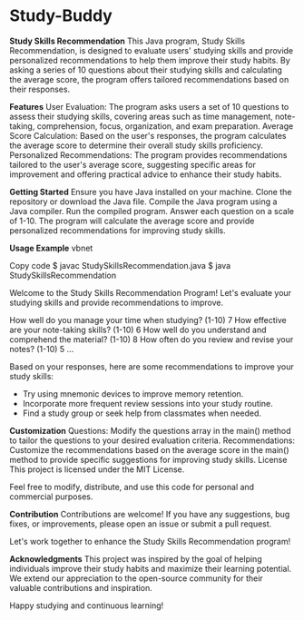 # Study-Buddy

**Study Skills Recommendation**
This Java program, Study Skills Recommendation, is designed to evaluate users' studying skills and provide personalized recommendations to help them improve their study habits. By asking a series of 10 questions about their studying skills and calculating the average score, the program offers tailored recommendations based on their responses.

**Features**
User Evaluation: The program asks users a set of 10 questions to assess their studying skills, covering areas such as time management, note-taking, comprehension, focus, organization, and exam preparation.
Average Score Calculation: Based on the user's responses, the program calculates the average score to determine their overall study skills proficiency.
Personalized Recommendations: The program provides recommendations tailored to the user's average score, suggesting specific areas for improvement and offering practical advice to enhance their study habits.

**Getting Started**
Ensure you have Java installed on your machine.
Clone the repository or download the Java file.
Compile the Java program using a Java compiler.
Run the compiled program.
Answer each question on a scale of 1-10.
The program will calculate the average score and provide personalized recommendations for improving study skills.


**Usage Example**
vbnet

Copy code
$ javac StudySkillsRecommendation.java
$ java StudySkillsRecommendation

Welcome to the Study Skills Recommendation Program!
Let's evaluate your studying skills and provide recommendations to improve.

How well do you manage your time when studying? (1-10) 7
How effective are your note-taking skills? (1-10) 6
How well do you understand and comprehend the material? (1-10) 8
How often do you review and revise your notes? (1-10) 5
...

Based on your responses, here are some recommendations to improve your study skills:
- Try using mnemonic devices to improve memory retention.
- Incorporate more frequent review sessions into your study routine.
- Find a study group or seek help from classmates when needed.

**Customization**
Questions: Modify the questions array in the main() method to tailor the questions to your desired evaluation criteria.
Recommendations: Customize the recommendations based on the average score in the main() method to provide specific suggestions for improving study skills.
License
This project is licensed under the MIT License.

Feel free to modify, distribute, and use this code for personal and commercial purposes.

**Contribution**
Contributions are welcome! If you have any suggestions, bug fixes, or improvements, please open an issue or submit a pull request.

Let's work together to enhance the Study Skills Recommendation program!

**Acknowledgments**
This project was inspired by the goal of helping individuals improve their study habits and maximize their learning potential. We extend our appreciation to the open-source community for their valuable contributions and inspiration.

Happy studying and continuous learning!
